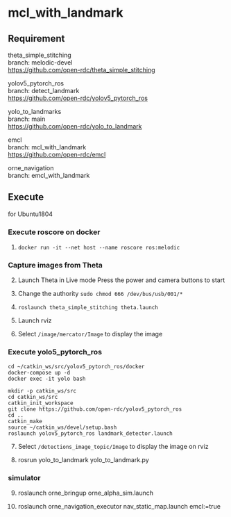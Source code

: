 # mcl_with_landmark

## Requirement
theta_simple_stitching  
branch: melodic-devel  
https://github.com/open-rdc/theta_simple_stitching  

yolov5_pytorch_ros  
branch: detect_landmark  
https://github.com/open-rdc/yolov5_pytorch_ros  

yolo_to_landmarks  
branch: main  
https://github.com/open-rdc/yolo_to_landmark  

emcl  
branch: mcl_with_landmark  
https://github.com/open-rdc/emcl  

orne_navigation  
branch: emcl_with_landmark  

## Execute
for Ubuntu1804

### Execute roscore on docker
1) `docker run -it --net host --name roscore ros:melodic`

### Capture images from Theta
2) Launch Theta in Live mode
Press the power and camera buttons to start

3) Change the authority
`sudo chmod 666 /dev/bus/usb/001/*`
4) `roslaunch theta_simple_stitching theta.launch`
5) Launch rviz
6) Select `/image/mercator/Image` to display the image

### Execute yolo5_pytorch_ros
```
cd ~/catkin_ws/src/yolov5_pytorch_ros/docker
docker-compose up -d
docker exec -it yolo bash
```
```
mkdir -p catkin_ws/src
cd catkin_ws/src
catkin_init_workspace
git clone https://github.com/open-rdc/yolov5_pytorch_ros
cd ..
catkin_make
source ~/catkin_ws/devel/setup.bash
roslaunch yolov5_pytorch_ros landmark_detector.launch
```

7) Select `/detections_image_topic/Image` to display the image on rviz

8) rosrun yolo_to_landmark yolo_to_landmark.py

### simulator
9) roslaunch orne_bringup orne_alpha_sim.launch

10) roslaunch orne_navigation_executor nav_static_map.launch emcl:=true
